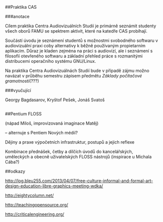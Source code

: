 
##Praktika CAS

###anotace

Cílem praktika Centra Audiovizuálních Studií je primárně seznámit studenty všech oborů FAMU se spektrem aktivit, které na katedře CAS probíhají.

Součástí úvodu je seznámení studentů s možnostmi svobodného softwaru v audiovizuální praxi coby alternativy k běžně používaným propietarním aplikacím. Důraz je kladen zejména na práci s audiovizí, ale i seznámení s filosofií otevřeného softwaru a základní přehled práce s rozmanitými distribucemi operačního systému GNU/Linux.   


Na praktika Centra Audiovizuálnách Studií bude v případě zájmu možno navázat v průběhu semestru zápisem předmětu *Základy počítačové gramotnosti*(???) 

###vyučující

Georgy Bagdasarov, Kryštof Pešek, Jonáš Svatoš


##

##Pentium FLOSS 

(nápad Miloš, improvizovaná imaginace Matěj)

– alternuje s Pentiem Nových médií?

Dějiny a praxe výpočetních infrastruktur, postupů a jejich reflexe


Kombinace přednášek, četby a dílčích úvodů do kancelářských, uměleckých a obecně uživatelských FLOSS nástrojů (inspirace u Michala Cába?)



##odkazy

http://log.bleu255.com/2013/04/07/free-culture-informal-and-formal-art-design-education-libre-graphics-meeting-wdka/

http://eightycolumn.net/

http://teachingopensource.org/

http://criticalengineering.org/

